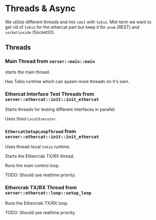 # Threads & Async
We utilize different threads and mix `smol` with `tokio`.
Mid-term we want to get rid of `tokio` for the ethercat part but keep it for `axum` (REST) and `socketioxide` (SocketIO).

## Threads
### Main Thread from `server::main::main`
starts the main thread.

Has Tokio runtime which can spawn more threads on it's own.


### Ethercat Interface Test Threads from `server::ethercat::init::init_ethercat`  
Starts threads for testing different interfaces in parallel.

Uses Smol `LocalExecutor`.

### `EthercatSetupLoopThread` from `server::ethercat::init::init_ethercat`
Uses thread-local `tokio` runtime.

Starts the Ethercrab TX/RX thread.

Runs the main control loop.

TODO: Should use realtime priority.

### Ethercrab TX/RX Thread from `server::ethercat::loop::setup_loop`
Runs the Ethercrab TX/RX loop.

TODO: Should use realtime priority.